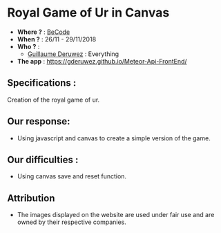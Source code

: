 # Royal Game of Ur in Canvas
- **Where ?** : [BeCode](https://becode.org/)
- **When ?** : 26/11 - 29/11/2018
- **Who ?** :
  - [Guillaume Deruwez](https://github.com/gderuwez) : Everything
- **The app** : https://gderuwez.github.io/Meteor-Api-FrontEnd/


## Specifications :
Creation of the royal game of ur.

## Our response:
- Using javascript and canvas to create a simple version of the game.

## Our difficulties :
- Using canvas save and reset function.

## Attribution
- The images displayed on the website are used under fair use and are owned by their respective companies.
